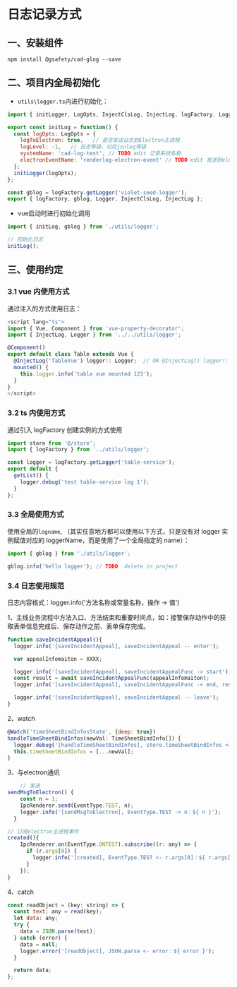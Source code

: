 # 日志记录方式

## 一、安装组件

```
npm install @gsafety/cad-glog --save  
```  

## 二、项目内全局初始化   
* `utils\logger.ts`内进行初始化：  
```  js
import { initLogger, LogOpts, InjectClsLog, InjectLog, logFactory, Logger } from '@gsafety/cad-glog';

export const initLog = function() {
  const logOpts: LogOpts = {
    logToElectron: true,   // 是否发送日志到Electron主进程
    logLevel: -1,   // 日志等级，对应jsnlog等级
    systemName: 'cad-log-test', // TODO edit 记录系统名称
    electronEventName: 'renderlog-electron-event' // TODO edit 发送到electron-main主进程的事件名称
  };
  initLogger(logOpts);
};

const gblog = logFactory.getLogger('violet-seed-logger');
export { logFactory, gblog, Logger, InjectClsLog, InjectLog };

```  

* vue启动时进行初始化调用  
``` js  
import { initLog, gblog } from './utils/logger';  

// 初始化日志
initLog();

```

## 三、使用约定

### 3.1 vue 内使用方式

通过注入的方式使用日志：

```js
<script lang="ts">
import { Vue, Component } from 'vue-property-decorator';
import { InjectLog, Logger } from '../../utils/logger';

@Component()
export default class Table extends Vue {
  @InjectLog('TableVue') logger!: Logger;  // OR @InjectLog() logger!: Logger;  会自动使用class name命名loggername
  mounted() {
    this.logger.info('table vue mounted 123');
  }
}
</script>
```

### 3.2 ts 内使用方式

通过引入 logFactory 创建实例的方式使用

```js
import store from '@/store';
import { logFactory } from '../utils/logger';

const logger = logFactory.getLogger('table-service');
export default {
  getList() {
    logger.debug('test table-service log 1');
  }
};
```

### 3.3 全局使用方式

使用全局的`logname`, （其实任意地方都可以使用以下方式，只是没有对 logger 实例赋值对应的 loggerName，而是使用了一个全局指定的 name）：

```js
import { gblog } from './utils/logger';

gblog.info('hello logger'); // TODO  delete in project
```


### 3.4 日志使用规范 
日志内容格式：logger.info('方法名称或常量名称，操作 -> 值')

1、主线业务流程中方法入口、方法结束和重要时间点，如：接警保存动作中的获取表单信息完成后、保存动作之前、表单保存完成。
``` js
function saveIncidentAppeal(){
  logger.info('[saveIncidentAppeal], saveIncidentAppeal -- enter');

  var appealInfomaiton = XXXX;

  logger.info('[saveIncidentAppeal], saveIncidentAppealFunc -> start');
  const result = await saveIncidentAppealFunc(appealInfomaiton);
  logger.info('[saveIncidentAppeal], saveIncidentAppealFunc -< end, result:${result}');

  logger.info('[saveIncidentAppeal], saveIncidentAppeal -- leave');
}
```

2、watch
```js
@Watch('timeSheetBindInfosState', {deep: true})
handleTimeSheetBindInfos(newVal: TimeSheetBindInfo[]) {
  logger.debug('[handleTimeSheetBindInfos], store.timeSheetBindInfos <- newVal.count：${newVal.count()}');
  this.timeSheetBindInfos = [...newVal];
}

```

3、与electron通讯
``` js
    // 发送
sendMsgToElectron() {
    const n = 1;
    IpcRenderer.send(EventType.TEST, n);
    logger.info('[sendMsgToElectron], EventType.TEST -> n：${ n }');
  }

// 订阅electron主进程事件
created(){
    IpcRenderer.on(EventType.ONTEST).subscribe((r: any) => {
      if (r.args[0]) {
        logger.info('[created], EventType.TEST <- r.args[0]：${ r.args[0] }');
      }
    });
}
```

4、catch
```js
const readObject = (key: string) => {
  const text: any = read(key);
  let data: any;
  try {
    data = JSON.parse(text);
  } catch (error) {
    data = null;
    logger.error('[readObject], JSON.parse <- error：${ error }');
  }

  return data;
};
```

